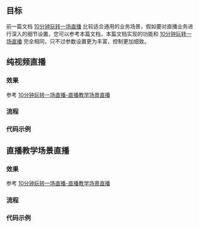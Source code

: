 ##  目标

前一篇文档 [10分钟玩转一场直播](/live/playLive) 比较适合通用的业务场景，假如要对直播业务进行深入的细节设置，您可以参考本篇文档，本篇文档实现的功能和 [10分钟玩转一场直播](/live/playLive) 完全相同，只不过参数设置更为丰富，控制更加细致。

## 纯视频直播

### 效果

参考 [10分钟玩转一场直播-直播教学场景直播](/live/#/playLive?id=带子频道的直播教学场景)

### 流程



### 代码示例



## 直播教学场景直播

### 效果

参考 [10分钟玩转一场直播-直播教学场景直播](/live/#/playLive?id=带子频道的直播教学场景)

### 流程



### 代码示例
